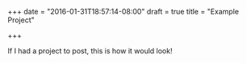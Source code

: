 +++
date = "2016-01-31T18:57:14-08:00"
draft = true
title = "Example Project"

+++

If I had a project to post, this is how it would look!
